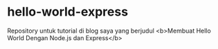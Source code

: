 hello-world-express
===================

Repository untuk tutorial di blog saya yang berjudul &lt;b>Membuat Hello World Dengan Node.js dan Express&lt;/b>

